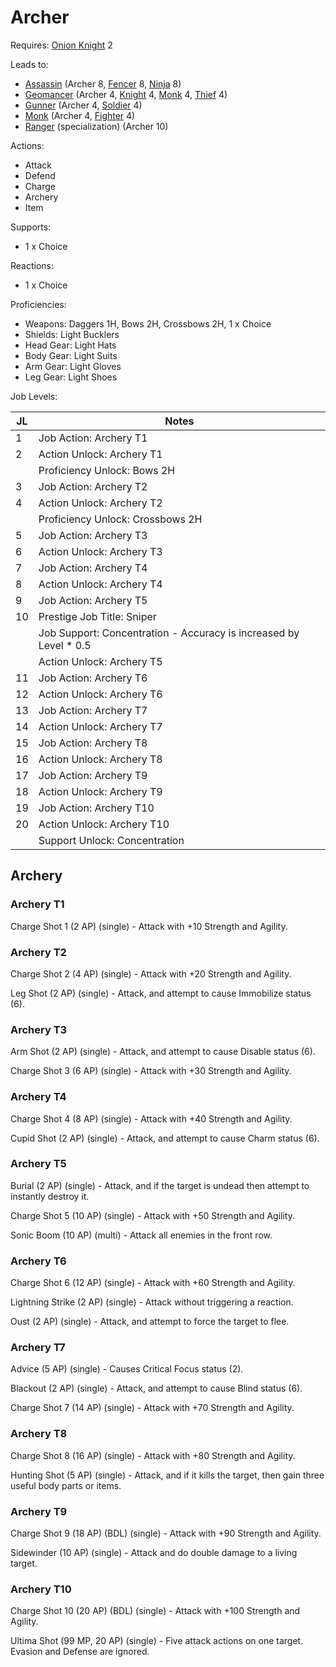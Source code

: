 # Archer

Requires: [Onion Knight](/Jobs/JobDetails/OnionKnight.md) 2

Leads to:

- [Assassin](/Jobs/JobDetails/Assassin.md) (Archer 8, [Fencer](/Jobs/JobDetails/Fencer.md) 8, [Ninja](/Jobs/JobDetails/Ninja.md) 8)
- [Geomancer](/Jobs/JobDetails/Geomancer.md) (Archer 4, [Knight](/Jobs/JobDetails/Knight.md) 4, [Monk](/Jobs/JobDetails/Monk.md) 4, [Thief](/Jobs/JobDetails/Thief.md) 4)
- [Gunner](/Jobs/JobDetails/Gunner.md) (Archer 4, [Soldier](/Jobs/JobDetails/Soldier.md) 4)
- [Monk](/Jobs/JobDetails/Monk.md) (Archer 4, [Fighter](/Jobs/JobDetails/Fighter.md) 4)
- [Ranger](/Jobs/JobDetails/Ranger.md) (specialization) (Archer 10)

Actions:

- Attack
- Defend
- Charge
- Archery
- Item

Supports:

- 1 x Choice

Reactions:

- 1 x Choice

Proficiencies:

- Weapons: Daggers 1H, Bows 2H, Crossbows 2H, 1 x Choice
- Shields: Light Bucklers
- Head Gear: Light Hats
- Body Gear: Light Suits
- Arm Gear: Light Gloves
- Leg Gear: Light Shoes

Job Levels:

| JL | Notes |
| --- | --- |
| 1 | Job Action: Archery T1
| 2 | Action Unlock: Archery T1
|   | Proficiency Unlock: Bows 2H
| 3 | Job Action: Archery T2
| 4 | Action Unlock: Archery T2
|   | Proficiency Unlock: Crossbows 2H
| 5 | Job Action: Archery T3
| 6 | Action Unlock: Archery T3
| 7 | Job Action: Archery T4
| 8 | Action Unlock: Archery T4
| 9 | Job Action: Archery T5
| 10 | Prestige Job Title: Sniper
|    | Job Support: Concentration - Accuracy is increased by Level * 0.5
|    | Action Unlock: Archery T5
| 11 | Job Action: Archery T6
| 12 | Action Unlock: Archery T6
| 13 | Job Action: Archery T7
| 14 | Action Unlock: Archery T7
| 15 | Job Action: Archery T8
| 16 | Action Unlock: Archery T8
| 17 | Job Action: Archery T9
| 18 | Action Unlock: Archery T9
| 19 | Job Action: Archery T10
| 20 | Action Unlock: Archery T10
|    | Support Unlock: Concentration

## Archery

### Archery T1

Charge Shot 1 (2 AP) (single) - Attack with +10 Strength and Agility.

### Archery T2

Charge Shot 2 (4 AP) (single) - Attack with +20 Strength and Agility.

Leg Shot (2 AP) (single) - Attack, and attempt to cause Immobilize status (6).

### Archery T3

Arm Shot (2 AP) (single) - Attack, and attempt to cause Disable status (6).

Charge Shot 3 (6 AP) (single) - Attack with +30 Strength and Agility.

### Archery T4

Charge Shot 4 (8 AP) (single) - Attack with +40 Strength and Agility.

Cupid Shot (2 AP) (single) - Attack, and attempt to cause Charm status (6).

### Archery T5

Burial (2 AP) (single) - Attack, and if the target is undead then attempt to instantly destroy it.

Charge Shot 5 (10 AP) (single) - Attack with +50 Strength and Agility.

Sonic Boom (10 AP) (multi) - Attack all enemies in the front row.

### Archery T6

Charge Shot 6 (12 AP) (single) - Attack with +60 Strength and Agility.

Lightning Strike (2 AP) (single) - Attack without triggering a reaction.

Oust (2 AP) (single) - Attack, and attempt to force the target to flee.

### Archery T7

Advice (5 AP) (single) - Causes Critical Focus status (2).

Blackout (2 AP) (single) - Attack, and attempt to cause Blind status (6).

Charge Shot 7 (14 AP) (single) - Attack with +70 Strength and Agility.

### Archery T8

Charge Shot 8 (16 AP) (single) - Attack with +80 Strength and Agility.

Hunting Shot (5 AP) (single) - Attack, and if it kills the target, then gain three useful body parts or items.

### Archery T9

Charge Shot 9 (18 AP) (BDL) (single) - Attack with +90 Strength and Agility.

Sidewinder (10 AP) (single) - Attack and do double damage to a living target.

### Archery T10

Charge Shot 10 (20 AP) (BDL) (single) - Attack with +100 Strength and Agility.

Ultima Shot (99 MP, 20 AP) (single) - Five attack actions on one target. Evasion and Defense are ignored.
